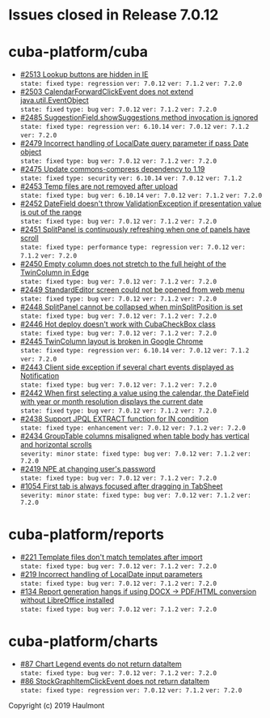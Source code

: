 # Issues closed in Release 7.0.12

# cuba-platform/cuba

* [#2513 Lookup buttons are hidden in IE](https://github.com/cuba-platform/cuba/issues/2513) \
    `state: fixed` `type: regression` `ver: 7.0.12` `ver: 7.1.2` `ver: 7.2.0` 
* [#2503 CalendarForwardClickEvent does not extend java.util.EventObject](https://github.com/cuba-platform/cuba/issues/2503) \
    `state: fixed` `type: bug` `ver: 7.0.12` `ver: 7.1.2` `ver: 7.2.0` 
* [#2485 SuggestionField.showSuggestions method invocation is ignored](https://github.com/cuba-platform/cuba/issues/2485) \
    `state: fixed` `type: regression` `ver: 6.10.14` `ver: 7.0.12` `ver: 7.1.2` `ver: 7.2.0` 
* [#2479 Incorrect handling of LocalDate query parameter if pass Date object](https://github.com/cuba-platform/cuba/issues/2479) \
    `state: fixed` `type: bug` `ver: 7.0.12` `ver: 7.1.2` `ver: 7.2.0` 
* [#2475 Update commons-compress dependency to 1.19](https://github.com/cuba-platform/cuba/issues/2475) \
    `state: fixed` `type: security` `ver: 6.10.14` `ver: 7.0.12` `ver: 7.1.2` 
* [#2453 Temp files are not removed after upload](https://github.com/cuba-platform/cuba/issues/2453) \
    `state: fixed` `type: bug` `ver: 6.10.14` `ver: 7.0.12` `ver: 7.1.2` `ver: 7.2.0` 
* [#2452 DateField doesn't throw ValidationException if presentation value is out of the range](https://github.com/cuba-platform/cuba/issues/2452) \
    `state: fixed` `type: bug` `ver: 7.0.12` `ver: 7.1.2` `ver: 7.2.0` 
* [#2451 SplitPanel is continuously refreshing when one of panels have scroll](https://github.com/cuba-platform/cuba/issues/2451) \
    `state: fixed` `type: performance` `type: regression` `ver: 7.0.12` `ver: 7.1.2` `ver: 7.2.0` 
* [#2450 Empty column does not stretch to the full height of the TwinColumn in Edge](https://github.com/cuba-platform/cuba/issues/2450) \
    `state: fixed` `type: bug` `ver: 7.0.12` `ver: 7.1.2` `ver: 7.2.0` 
* [#2449 StandardEditor screen could not be opened from web menu](https://github.com/cuba-platform/cuba/issues/2449) \
    `state: fixed` `type: bug` `ver: 7.0.12` `ver: 7.1.2` `ver: 7.2.0` 
* [#2448 SplitPanel cannot be collapsed when minSplitPosition is set](https://github.com/cuba-platform/cuba/issues/2448) \
    `state: fixed` `type: bug` `ver: 7.0.12` `ver: 7.1.2` `ver: 7.2.0` 
* [#2446 Hot deploy doesn't work with CubaCheckBox class](https://github.com/cuba-platform/cuba/issues/2446) \
    `state: fixed` `type: bug` `ver: 7.0.12` `ver: 7.1.2` `ver: 7.2.0` 
* [#2445 TwinColumn layout is broken in Google Chrome](https://github.com/cuba-platform/cuba/issues/2445) \
    `state: fixed` `type: regression` `ver: 6.10.14` `ver: 7.0.12` `ver: 7.1.2` `ver: 7.2.0` 
* [#2443 Client side exception if several chart events displayed as Notification](https://github.com/cuba-platform/cuba/issues/2443) \
    `state: fixed` `type: bug` `ver: 7.0.12` `ver: 7.1.2` `ver: 7.2.0` 
* [#2442 When first selecting a value using the calendar, the DateField with year or month resolution displays the current date](https://github.com/cuba-platform/cuba/issues/2442) \
    `state: fixed` `type: bug` `ver: 7.0.12` `ver: 7.1.2` `ver: 7.2.0` 
* [#2438 Support JPQL EXTRACT function for IN condition](https://github.com/cuba-platform/cuba/issues/2438) \
    `state: fixed` `type: enhancement` `ver: 7.0.12` `ver: 7.1.2` `ver: 7.2.0` 
* [#2434 GroupTable columns misaligned when table body has vertical and horizontal scrolls](https://github.com/cuba-platform/cuba/issues/2434) \
    `severity: minor` `state: fixed` `type: bug` `ver: 7.0.12` `ver: 7.1.2` `ver: 7.2.0` 
* [#2419 NPE at changing user's password](https://github.com/cuba-platform/cuba/issues/2419) \
    `state: fixed` `type: bug` `ver: 7.0.12` `ver: 7.1.2` `ver: 7.2.0` 
* [#1054 First tab is always focused after dragging in TabSheet](https://github.com/cuba-platform/cuba/issues/1054) \
    `severity: minor` `state: fixed` `type: bug` `ver: 7.0.12` `ver: 7.1.2` `ver: 7.2.0` 

# cuba-platform/reports

* [#221 Template files don't match templates after import](https://github.com/cuba-platform/reports/issues/221) \
    `state: fixed` `type: bug` `ver: 7.0.12` `ver: 7.1.2` `ver: 7.2.0` 
* [#219 Incorrect handling of LocalDate input parameters](https://github.com/cuba-platform/reports/issues/219) \
    `state: fixed` `type: bug` `ver: 7.0.12` `ver: 7.1.2` `ver: 7.2.0` 
* [#134 Report generation hangs if using DOCX -> PDF/HTML conversion without LibreOffice installed](https://github.com/cuba-platform/reports/issues/134) \
    `state: fixed` `type: bug` `ver: 7.0.12` `ver: 7.1.2` `ver: 7.2.0` 

# cuba-platform/charts

* [#87 Chart Legend events do not return dataItem](https://github.com/cuba-platform/charts/issues/87) \
    `state: fixed` `type: bug` `ver: 7.0.12` `ver: 7.1.2` `ver: 7.2.0` 
* [#86 StockGraphItemClickEvent does not return dataItem](https://github.com/cuba-platform/charts/issues/86) \
    `state: fixed` `type: regression` `ver: 7.0.12` `ver: 7.1.2` `ver: 7.2.0` 


Copyright (c) 2019 Haulmont
